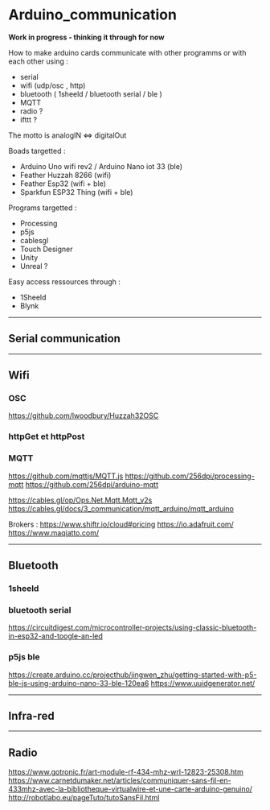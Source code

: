 # Arduino_communication

**Work in progress - thinking it through for now**



How to make arduino cards communicate with other programms or with each other using :
- serial 
- wifi (udp/osc , http)
- bluetooth ( 1sheeld / bluetooth serial / ble )
- MQTT
- radio ?
- ifttt ?

The motto is analogIN <=> digitalOut

Boads targetted : 
- Arduino Uno wifi rev2 / Arduino Nano iot 33 (ble)
- Feather Huzzah 8266 (wifi)
- Feather Esp32 (wifi + ble)
- Sparkfun ESP32 Thing (wifi + ble)

Programs targetted :
- Processing
- p5js
- cablesgl
- Touch Designer
- Unity
- Unreal ?

Easy access ressources through : 
- 1Sheeld
- Blynk 

---
## Serial communication


--- 

## Wifi

### OSC 
https://github.com/lwoodbury/Huzzah32OSC

### httpGet et httpPost 

### MQTT
https://github.com/mqttjs/MQTT.js
https://github.com/256dpi/processing-mqtt
https://github.com/256dpi/arduino-mqtt


https://cables.gl/op/Ops.Net.Mqtt.Mqtt_v2s
https://cables.gl/docs/3_communication/mqtt_arduino/mqtt_arduino

Brokers :
https://www.shiftr.io/cloud#pricing
https://io.adafruit.com/
https://www.maqiatto.com/

---

## Bluetooth

### 1sheeld

### bluetooth serial
https://circuitdigest.com/microcontroller-projects/using-classic-bluetooth-in-esp32-and-toogle-an-led

### p5js ble
https://create.arduino.cc/projecthub/jingwen_zhu/getting-started-with-p5-ble-js-using-arduino-nano-33-ble-120ea6
https://www.uuidgenerator.net/



--- 
## Infra-red


---

## Radio
https://www.gotronic.fr/art-module-rf-434-mhz-wrl-12823-25308.htm
https://www.carnetdumaker.net/articles/communiquer-sans-fil-en-433mhz-avec-la-bibliotheque-virtualwire-et-une-carte-arduino-genuino/
http://robotlabo.eu/pageTuto/tutoSansFil.html